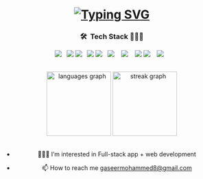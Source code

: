 <h1 align='center'>
  <a href="https://git.io/typing-svg">
    <img src="https://readme-typing-svg.herokuapp.com?font=Kalam&size=30&pause=1000&color=F71151&center=true&random=false&width=435&lines=Hi+There%F0%9F%91%8B%F0%9F%8F%BB;I'm+MOHAMMED+GASEER" alt="Typing SVG" />
  </a>
</h1>
<div align ="center">
<h3> 🛠 &nbsp;Tech Stack 👨🏻‍💻 </h3>

<a src="https://www.flutter.com/"><img src="https://img.icons8.com/color/48/000000/flutter.png"/></a> &nbsp;
  <a src="https://www.dart.com/"><img src="https://img.icons8.com/color/48/000000/dart.png"/></a>
<a src="https://www.firebase.com/"><img src="https://img.icons8.com/color/48/000000/firebase.png"/></a> &nbsp;
  <a src="https://www.figma.com/"><img src="https://img.icons8.com/color/48/000000/figma.png"/></a>
<a src="https://www.javascript.com/"><img src="https://img.icons8.com/color/48/000000/javascript.png"/></a> &nbsp;
   <a src="https://nodejs.org/"><img src="https://img.icons8.com/color/48/000000/nodejs.png"/></a> &nbsp;&nbsp;
<a src="https://reactjs.org/"><img src="https://img.icons8.com/color/48/000000/react-native.png"/></a> &nbsp;&nbsp;
  <a src="https://www.git.com/"><img src="https://img.icons8.com/color/48/000000/git.png"/></a>
   <a src="https://python.org/"><img src="https://img.icons8.com/color/48/000000/python.png"/></a> &nbsp;&nbsp;
  <a src="https://chatgpt.org/"><img src="https://img.icons8.com/color/48/000000/chatgpt.png"/></a> &nbsp;&nbsp;
 
</div>

<br/>

<div align="center">
  <img src="https://github-readme-stats.vercel.app/api/top-langs?username=gaseer&locale=en&hide_title=false&layout=compact&card_width=320&langs_count=5&theme=blueberry&hide_border=false&order=2" height="150" alt="languages graph"  />
  <img src="https://streak-stats.demolab.com?user=gaseer&locale=en&mode=daily&theme=blueberry&hide_border=false&border_radius=5&order=3" height="150" alt="streak graph"  />
</div>

<br/>
<div align="center">
    
- 👨🏻‍💻 I’m interested in Full-stack app + web development
 
- 📫 How to reach me gaseermohammed8@gmail.com

